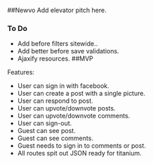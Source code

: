 ##Newvo
Add elevator pitch here.

### To Do
- Add before filters sitewide..
- Add better before save validations.
- Ajaxify resources.
##MVP 

Features:

- User can sign in with facebook.
- User can create a post with a single picture.
- User can respond to post.
- User can upvote/downvote posts.
- User can upvote/downvote comments.
- User can sign-out.
- Guest can see post.
- Guest can see comments.
- Guest needs to sign in to comments or post.
- All routes spit out JSON ready for titanium.

